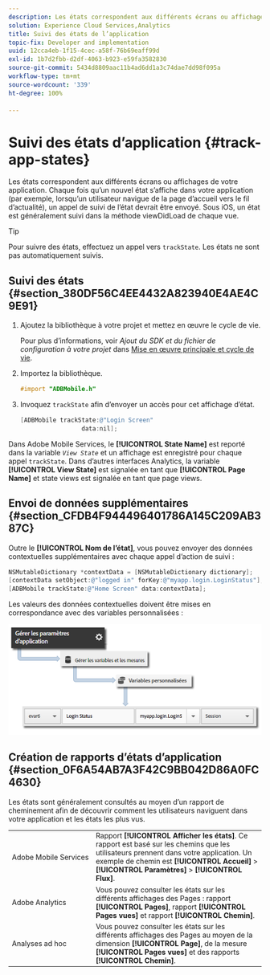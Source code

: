 ```yaml
---
description: Les états correspondent aux différents écrans ou affichages de votre application. Chaque fois qu’un nouvel état s’affiche dans votre application (par exemple, lorsqu’un utilisateur navigue de la page d’accueil vers le fil d’actualité), un appel de suivi de l’état devrait être envoyé. Sous iOS, un état est généralement suivi dans la méthode viewDidLoad de chaque vue.
solution: Experience Cloud Services,Analytics
title: Suivi des états de l’application
topic-fix: Developer and implementation
uuid: 12cca4eb-1f15-4cec-a58f-76b69eaff99d
exl-id: 1b7d2fbb-d2df-4063-b923-e59fa3582830
source-git-commit: 5434d8809aac11b4ad6dd1a3c74dae7dd98f095a
workflow-type: tm+mt
source-wordcount: '339'
ht-degree: 100%

---
```


# Suivi des états d’application {#track-app-states}

Les états correspondent aux différents écrans ou affichages de votre application. Chaque fois qu’un nouvel état s’affiche dans votre application (par exemple, lorsqu’un utilisateur navigue de la page d’accueil vers le fil d’actualité), un appel de suivi de l’état devrait être envoyé. Sous iOS, un état est généralement suivi dans la méthode viewDidLoad de chaque vue.

>[!TIP]
>
>Pour suivre des états, effectuez un appel vers `trackState`. Les états ne sont pas automatiquement suivis.

## Suivi des états {#section_380DF56C4EE4432A823940E4AE4C9E91}

1. Ajoutez la bibliothèque à votre projet et mettez en œuvre le cycle de vie.

   Pour plus d’informations, voir *Ajout du SDK et du fichier de configuration à votre projet* dans [Mise en œuvre principale et cycle de vie](/help/ios/getting-started/dev-qs.md).
1. Importez la bibliothèque.

   ```objective-c
   #import "ADBMobile.h"
   ```

1. Invoquez `trackState` afin d’envoyer un accès pour cet affichage d’état.

   ```objective-c
   [ADBMobile trackState:@"Login Screen"  
                    data:nil];
   ```

Dans Adobe Mobile Services, le **[!UICONTROL State Name]** est reporté dans la variable *`View State`* et un affichage est enregistré pour chaque appel `trackState`. Dans d’autres interfaces Analytics, la variable **[!UICONTROL View State]** est signalée en tant que **[!UICONTROL Page Name]** et state views est signalée en tant que page views.

## Envoi de données supplémentaires {#section_CFDB4F944496401786A145C209AB387C}

Outre le **[!UICONTROL Nom de l’état]**, vous pouvez envoyer des données contextuelles supplémentaires avec chaque appel d’action de suivi :

```objective-c
NSMutableDictionary *contextData = [NSMutableDictionary dictionary]; 
[contextData setObject:@"logged in" forKey:@"myapp.login.LoginStatus"]; 
[ADBMobile trackState:@"Home Screen" data:contextData];
```

Les valeurs des données contextuelles doivent être mises en correspondance avec des variables personnalisées :

![](assets/map-variable-context-state.png)

## Création de rapports d’états d’application {#section_0F6A54AB7A3F42C9BB042D86A0FC4630}

Les états sont généralement consultés au moyen d’un rapport de cheminement afin de découvrir comment les utilisateurs naviguent dans votre application et les états les plus vus.

|  |  |
|--- |--- |
| Adobe Mobile Services | Rapport **[!UICONTROL Afficher les états]**. Ce rapport est basé sur les chemins que les utilisateurs prennent dans votre application. Un exemple de chemin est **[!UICONTROL Accueil]** > **[!UICONTROL Paramètres]** > **[!UICONTROL Flux]**. |
| Adobe Analytics | Vous pouvez consulter les états sur les différents affichages des Pages : rapport **[!UICONTROL Pages]**, rapport **[!UICONTROL Pages vues]** et rapport **[!UICONTROL Chemin]**. |
| Analyses ad hoc | Vous pouvez consulter les états sur les différents affichages des Pages au moyen de la dimension **[!UICONTROL Page]**, de la mesure **[!UICONTROL Pages vues]** et des rapports **[!UICONTROL Chemin]**. |
